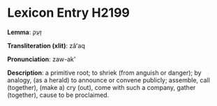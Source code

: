 # Lexicon Entry H2199

**Lemma**: זָעַק

**Transliteration (xlit)**: zâʻaq

**Pronunciation**: zaw-ak'

**Description**:
a primitive root; to shriek (from anguish or danger); by analogy, (as a herald) to announce or convene publicly; assemble, call (together), (make a) cry (out), come with such a company, gather (together), cause to be proclaimed.

